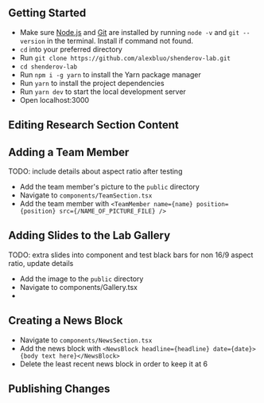 ## Getting Started

- Make sure [Node.js](https://nodejs.org/en/download/) and [Git](https://git-scm.com/downloads) are installed by running `node -v` and `git --version` in the terminal. Install if command not found.
- `cd` into your preferred directory
- Run `git clone https://github.com/alexbluo/shenderov-lab.git`
- `cd shenderov-lab`
- Run `npm i -g yarn` to install the Yarn package manager
- Run `yarn` to install the project dependencies
- Run `yarn dev` to start the local development server
- Open localhost:3000

## Editing Research Section Content

## Adding a Team Member

TODO: include details about aspect ratio after testing

- Add the team member's picture to the `public` directory
- Navigate to `components/TeamSection.tsx`
- Add the team member with `<TeamMember name={name} position={position} src={/NAME_OF_PICTURE_FILE} />`

## Adding Slides to the Lab Gallery

TODO: extra slides into component and test black bars for non 16/9 aspect ratio, update details

- Add the image to the `public` directory
- Navigate to components/Gallery.tsx
- 

## Creating a News Block

- Navigate to `components/NewsSection.tsx`
- Add the news block with `<NewsBlock headline={headline} date={date}>{body text here}</NewsBlock>`
- Delete the least recent news block in order to keep it at 6

## Publishing Changes
